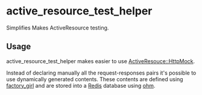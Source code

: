 active_resource_test_helper
===========================

Simplifies Makes ActiveResource testing.

Usage
-----

active_resource_test_helper makes easier to use [ActiveResouce::HttpMock](http://api.rubyonrails.org/classes/ActiveResource/HttpMock.html).

Instead of declaring manually all the request-responses pairs it's possible to
use dynamically generated contents. These contents are defined using
[factory_girl](http://github.com/thoughtbot/factory_girl) and are stored into a
[Redis](http://code.google.com/p/redis/) database using [ohm](http://github.com/soveran/ohm).